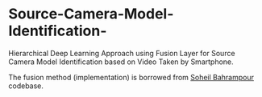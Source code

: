 # Source-Camera-Model-Identification-
Hierarchical Deep Learning Approach using Fusion Layer for Source Camera Model Identification based on Video Taken by Smartphone.

The fusion method (implementation) is borrowed from <a href="https://github.com/soheilb/multimodal_dictionary_learning">Soheil Bahrampour</a> codebase.
